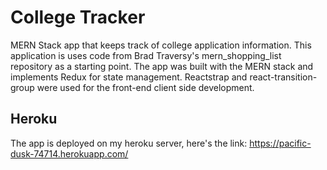 # College Tracker 
MERN Stack app that keeps track of college application information. 
This application is uses code from Brad Traversy's mern_shopping_list repository as a starting point. 
The app was built with the MERN stack and implements Redux for state management.
Reactstrap and react-transition-group were used for the front-end client side development. 

## Heroku 
The app is deployed on my heroku server, here's the link: https://pacific-dusk-74714.herokuapp.com/

